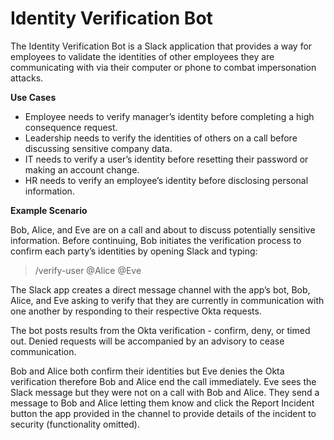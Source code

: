 # Identity Verification Bot
The Identity Verification Bot is a Slack application that provides a way for employees to validate the identities of other employees they are communicating with via their computer or phone to combat impersonation attacks.

**Use Cases**
* Employee needs to verify manager’s identity before completing a high consequence request.
* Leadership needs to verify the identities of others on a call before discussing sensitive company data.
* IT needs to verify a user’s identity before resetting their password or making an account change.
* HR needs to verify an employee’s identity before disclosing personal information.

**Example Scenario**

Bob, Alice, and Eve are on a call and about to discuss potentially sensitive information. Before continuing, Bob initiates the verification process to confirm each party’s identities by opening Slack and typing:

> /verify-user @Alice @Eve

The Slack app creates a direct message channel with the app’s bot, Bob, Alice, and Eve asking to verify that they are currently in communication with one another by responding to their respective Okta requests.

The bot posts results from the Okta verification - confirm, deny, or timed out. Denied requests will be accompanied by an advisory to cease communication.

Bob and Alice both confirm their identities but Eve denies the Okta verification therefore Bob and Alice end the call immediately.  Eve sees the Slack message but they were not on a call with Bob and Alice. They send a message to Bob and Alice letting them know and click the Report Incident button the app provided in the channel to provide details of the incident to security (functionality omitted).